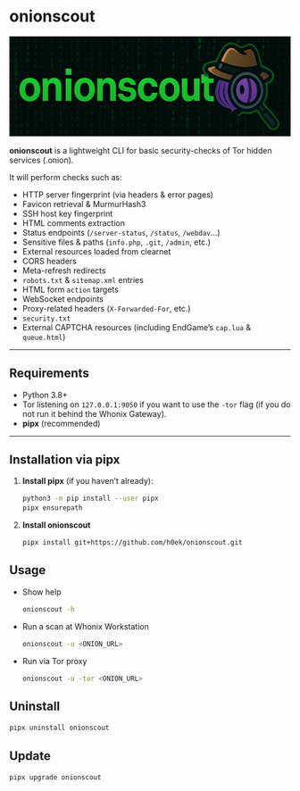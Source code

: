 # onionscout

![onionscout](onionscout.webp)

**onionscout** is a lightweight CLI for basic security-checks of Tor hidden services (.onion).

It will perform checks such as:
- HTTP server fingerprint (via headers & error pages)  
- Favicon retrieval & MurmurHash3  
- SSH host key fingerprint  
- HTML comments extraction  
- Status endpoints (`/server-status`, `/status`, `/webdav`…)  
- Sensitive files & paths (`info.php`, `.git`, `/admin`, etc.)  
- External resources loaded from clearnet  
- CORS headers  
- Meta-refresh redirects  
- `robots.txt` & `sitemap.xml` entries  
- HTML form `action` targets  
- WebSocket endpoints  
- Proxy-related headers (`X-Forwarded-For`, etc.)  
- `security.txt`  
- External CAPTCHA resources (including EndGame’s `cap.lua` & `queue.html`)

---

## Requirements

- Python 3.8+  
- Tor listening on `127.0.0.1:9050` if you want to use the `-tor` flag  (if you do not run it behind the Whonix Gateway).
- **pipx** (recommended)

---

## Installation via pipx

1. **Install pipx** (if you haven’t already):  
   ```bash
   python3 -m pip install --user pipx
   pipx ensurepath
   ```

2. **Install onionscout**
   ```bash
   pipx install git+https://github.com/h0ek/onionscout.git
   ```
## Usage
- Show help
  ```bash
  onionscout -h

- Run a scan at Whonix Workstation
  ```bash
  onionscout -u <ONION_URL>
  ```

- Run via Tor proxy
  ```bash
  onionscout -u -tor <ONION_URL>
  ```
## Uninstall
```bash
pipx uninstall onionscout
```

## Update
```bash
pipx upgrade onionscout
```
